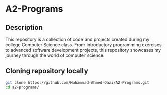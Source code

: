 # A2-Programs

## Description
This repository is a collection of code and projects created during my college Computer Science class. From introductory programming exercises to advanced software development projects, this repository showcases my journey through the world of computer science.


## Cloning repository locally
```bash
git clone https://github.com/Muhammad-Ahmed-Qazi/A2-Programs.git
cd a2-programs/
